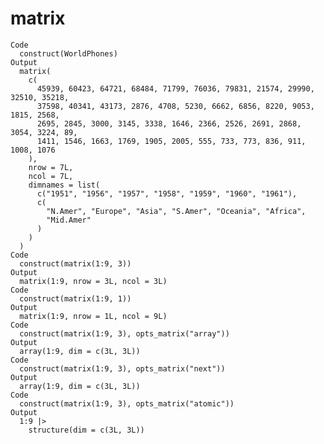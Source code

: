 # matrix

    Code
      construct(WorldPhones)
    Output
      matrix(
        c(
          45939, 60423, 64721, 68484, 71799, 76036, 79831, 21574, 29990, 32510, 35218,
          37598, 40341, 43173, 2876, 4708, 5230, 6662, 6856, 8220, 9053, 1815, 2568,
          2695, 2845, 3000, 3145, 3338, 1646, 2366, 2526, 2691, 2868, 3054, 3224, 89,
          1411, 1546, 1663, 1769, 1905, 2005, 555, 733, 773, 836, 911, 1008, 1076
        ),
        nrow = 7L,
        ncol = 7L,
        dimnames = list(
          c("1951", "1956", "1957", "1958", "1959", "1960", "1961"),
          c(
            "N.Amer", "Europe", "Asia", "S.Amer", "Oceania", "Africa",
            "Mid.Amer"
          )
        )
      )
    Code
      construct(matrix(1:9, 3))
    Output
      matrix(1:9, nrow = 3L, ncol = 3L)
    Code
      construct(matrix(1:9, 1))
    Output
      matrix(1:9, nrow = 1L, ncol = 9L)
    Code
      construct(matrix(1:9, 3), opts_matrix("array"))
    Output
      array(1:9, dim = c(3L, 3L))
    Code
      construct(matrix(1:9, 3), opts_matrix("next"))
    Output
      array(1:9, dim = c(3L, 3L))
    Code
      construct(matrix(1:9, 3), opts_matrix("atomic"))
    Output
      1:9 |>
        structure(dim = c(3L, 3L))

